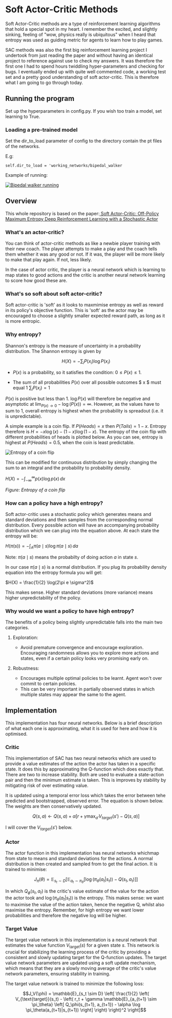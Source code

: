 # Soft Actor-Critic Methods

Soft Actor-Critic methods are a type of reinforcement learning algorithms that hold a special spot in my heart. I remember the excited, and slightly sinking, feeling of "wow, physics really is ubiquitous" when I heard that entropy was used as guiding metric for agents to learn how to play games.

SAC methods was also the first big reinforcement learning project I undertook from just reading the paper and without having an identical project to reference against use to check my answers. It was therefore the first one I had to spend hours twiddling hyper-parameters and checking for bugs. I eventually ended up with quite well commented code, a working test set and a pretty good understanding of soft actor-critic. This is therefore what I am going to go through today.

## Running the program

Set up the hyperparameters in config.py. If you wish too train a model, set learning to True.

### Loading a pre-trained model

Set the dir_to_load parameter of config to the directory contain the pt files of the networks.

E.g:

```self.dir_to_load = 'working_networks/bipedal_walker```

Example of running: 

[![Bipedal walker running](images/bipedal_walker_example.png)](https://www.youtube.com/watch?v=2XYsnjucNiY)

## Overview

This whole repository is based on the paper:[ Soft Actor-Critic: Off-Policy Maximum Entropy Deep Reinforcement Learning with a Stochastic Actor]([URL](https://arxiv.org/pdf/1801.01290))

### What's an actor-critic?

You can think of actor-critic methods as like a newbie player training with their new coach. The player attempts to make a play and the coach tells them whether it was any good or not. If it was, the player will be more likely to make that play again. If not, less likely.

In the case of actor critic, the player is a neural network which is learning to map states to good actions and the critic is another neural network learning to score how good these are. 

### What's so soft about soft actor-critic?

Soft actor-critic is 'soft' as it looks to maxmimise entropy as well as reward in its policy's objective function. This is 'soft' as the actor may be encouraged to choose a slightly smaller expected reward path, as long as it is more entropic.

### Why entropy?

Shannon's entropy is the measure of uncertainty in a probability distribution. The Shannon entropy is given by 

$$H(X) = -\sum_{i} P(x_i) \log P(x_i)$$

- $P(x)$ is a probability, so it satisfies the condition: $0 \leq P(x) \leq 1$.

- The sum of all probabilities $P(x)$ over all possible outcomes $ x $ must equal 1 $\sum_{i} P(x_i) = 1$

$P(x)$ is positive but less than 1. $\log P(x)$ will therefore be negative and asymptotic at $\lim_{P(x) \to 0} -\log(P(x)) = \infty$. However, as the values have to sum to 1, overall entropy is highest when the probability is spreadout (i.e. it is unpredictable).

A simple example is a coin flip. If $P(Heads) = x$ then $P(Tails) = 1 - x$. Entropy therefore is $H = -x \log(x) - (1-x) \log(1-x)$. The entropy of the coin flip with different probabilities of heads is plotted below. As you can see, entropy is highest at $P(Heads) = 0.5$, when the coin is least predictable.

![Entropy of a coin flip](images/entropy_coin.png)

This can be modified for continuous distribution by simply changing the sum to an integral and the probability to probability density.

$H(X) = -\int_{-\infty}^{\infty} p(x) \log p(x) \, dx$


*Figure: Entropy of a coin flip*


### How can a policy have a high entropy?

Soft actor-critic uses a stochastic policy which generates means and standard deviations and then samples from the corresponding normal distribution. Every possible action will have an accompanying probability distribution which we can plug into the equation above. At each state the entropy will be: 

$H(\pi(s)) = -\int_{A} \pi(a \mid s) \log \pi(a \mid s) \, da$

Note: $\pi(a \mid s)$  means the probabilty of doing action $a$ in state $s$.

In our case $\pi(a \mid s)$ is a normal distribution. If you plug its probability density equation into the entropy formula you will get:

$H(X) = \frac{1}{2} \log(2\pi e \sigma^2)$

This makes sense. Higher standard deviations (more variance) means higher unpredictability of the policy.

### Why would we want a policy to have high entropy?

The benefits of a policy being slightly unpredictable falls into the main two categories.

1. Exploration:
   - Avoid premature convergence and encourage exploration. Encouraging randomness allows you to explore more actions and states, even if a certain policy looks very promising early on.
  
2. Robustness:
   - Encourages multiple optimal policies to be learnt. Agent won't over commit to certain policies.
   - This can be very important in partially observed states in which multiple states may appear the same to the agent.
  

## Implementation

This implementation has four neural networks. Below is a brief description of what each one is approximating, what it is used for here and how it is optimised. 

### Critic 

This implementation of SAC has two neural networks which are used to provide a value estimates of the action the actor has taken in a specific state. It does this by approximating the Q-function which does exactly that. There are two to increase stability. Both are used to evaluate a state-action pair and then the minimum estimate is taken. This is improves by stability by mitigating risk of over estimating value.

It is updated using a temporal error loss which takes the error between tehe predicted and bootstrapped, observed error. The equation is shown below. The weights are then conservatively updated.

$$Q(s, a) \leftarrow Q(s, a) + \alpha \left[ r + \gamma \max_{a'} V_{target}(s') - Q(s, a) \right]$$

I will cover the $V_{target}(s')$ below.

### Actor

The actor function in this implementation has neural networks whichmap from state to means and standard deviations for the actions. A normal distribution is then created and sampled from to get the final action. It is trained to minimise:

$$J_{\pi}(\theta) = \mathbb{E}_{s_t \sim D} \left[ \mathbb{E}_{a_t \sim \pi_\theta} \left[ \log \left(\pi_\theta(a_t|s_t)\right) - Q(s_t, a_t) \right] \right]$$

In which $Q_\phi(s_t, a_t)$ is the critic's value estimate of the value for the action the actor took and $\log (\pi_\theta(a_t|s_t))$ is the entropy. This makes sense: we want to maximise the value of the action taken, hence the negative Q, whilst also maximise the entropy. Remember, for high entropy we want lower probabilities and therefore the negative log will be higher.

### Target Value 
The target value network in this implementation is a neural network that estimates the value function $V_{\text{target}}(s)$ for a given state $s$. This network is crucial for stabilizing the learning process of the critic by providing a consistent and slowly updating target for the Q-function updates. The target value network parameters are updated using a soft update mechanism, which means that they are a slowly moving average of the critic's value network parameters, ensuring stability in training.

The target value network is trained to minimize the following loss:

$$J_V(\phi) = \mathbb{E}_{s_t \sim D} \left[ \frac{1}{2} \left( V_{\text{target}}(s_t) - \left( r_t + \gamma \mathbb{E}_{a_{t+1} \sim \pi_\theta} \left[ Q_\phi(s_{t+1}, a_{t+1}) - \alpha \log \pi_\theta(a_{t+1}|s_{t+1}) \right] \right) \right)^2 \right]$$